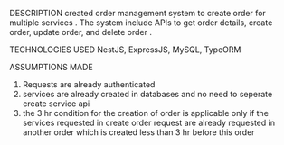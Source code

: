 

DESCRIPTION
created order management system to create order for multiple services . The system include APIs to get order details, create order, update order, and delete order .

TECHNOLOGIES USED 
NestJS, ExpressJS, MySQL, TypeORM

ASSUMPTIONS MADE
1. Requests are already authenticated
2. services are already created in databases and no need to seperate create service api
3. the 3 hr condition for the creation of order is applicable only if the services requested in create order request are already requested in another order which is created less than 3 hr before this order 



